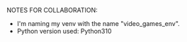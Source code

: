 NOTES FOR COLLABORATION:

- I'm naming my venv with the name "video_games_env".
- Python version used: Python310